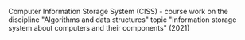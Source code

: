Computer Information Storage System (CISS) - course work on the discipline "Algorithms and data structures" topic "Information storage system about computers and their components" (2021)
